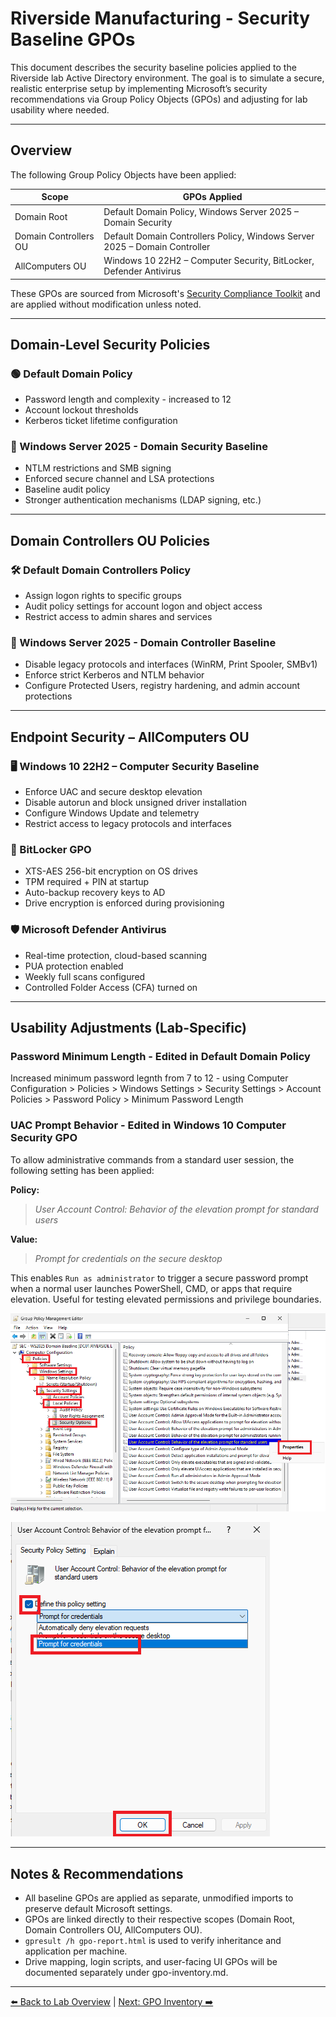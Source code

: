 # Riverside Manufacturing - Security Baseline GPOs

This document describes the security baseline policies applied to the Riverside lab Active Directory environment. The goal is to simulate a secure, realistic enterprise setup by implementing Microsoft’s security recommendations via Group Policy Objects (GPOs) and adjusting for lab usability where needed.

---

## Overview

The following Group Policy Objects have been applied:

| Scope                  | GPOs Applied |
|------------------------|--------------|
| Domain Root            | Default Domain Policy, Windows Server 2025 – Domain Security |
| Domain Controllers OU  | Default Domain Controllers Policy, Windows Server 2025 – Domain Controller |
| AllComputers OU        | Windows 10 22H2 – Computer Security, BitLocker, Defender Antivirus |

These GPOs are sourced from Microsoft's [Security Compliance Toolkit](https://learn.microsoft.com/en-us/windows/security/threat-protection/security-compliance-toolkit-10) and are applied without modification unless noted.

---

## Domain-Level Security Policies

### 🟢 Default Domain Policy
- Password length and complexity - increased to 12
- Account lockout thresholds
- Kerberos ticket lifetime configuration

### 🔐 Windows Server 2025 - Domain Security Baseline
- NTLM restrictions and SMB signing
- Enforced secure channel and LSA protections
- Baseline audit policy
- Stronger authentication mechanisms (LDAP signing, etc.)

---

## Domain Controllers OU Policies

### 🛠️ Default Domain Controllers Policy
- Assign logon rights to specific groups
- Audit policy settings for account logon and object access
- Restrict access to admin shares and services

### 🧱 Windows Server 2025 - Domain Controller Baseline
- Disable legacy protocols and interfaces (WinRM, Print Spooler, SMBv1)
- Enforce strict Kerberos and NTLM behavior
- Configure Protected Users, registry hardening, and admin account protections

---

## Endpoint Security – AllComputers OU

### 🖥️ Windows 10 22H2 – Computer Security Baseline
- Enforce UAC and secure desktop elevation
- Disable autorun and block unsigned driver installation
- Configure Windows Update and telemetry
- Restrict access to legacy protocols and interfaces

### 💽 BitLocker GPO
- XTS-AES 256-bit encryption on OS drives
- TPM required + PIN at startup
- Auto-backup recovery keys to AD
- Drive encryption is enforced during provisioning

### 🛡️ Microsoft Defender Antivirus
- Real-time protection, cloud-based scanning
- PUA protection enabled
- Weekly full scans configured
- Controlled Folder Access (CFA) turned on

---

## Usability Adjustments (Lab-Specific)

### Password Minimum Length - Edited in Default Domain Policy

Increased minimum password legnth from 7 to 12 - using Computer Configuration > Policies > Windows Settings > Security Settings > Account Policies > Password Policy > Minimum Password Length

### UAC Prompt Behavior - Edited in Windows 10 Computer Security GPO

To allow administrative commands from a standard user session, the following setting has been applied:

**Policy:**  
> *User Account Control: Behavior of the elevation prompt for standard users*

**Value:**  
> *Prompt for credentials on the secure desktop*

This enables `Run as administrator` to trigger a secure password prompt when a normal user launches PowerShell, CMD, or apps that require elevation. Useful for testing elevated permissions and privilege boundaries.

![Behaviour of elevation prompt](images/elevation.png)

![Save Elevation](images/saveElevation.png)

---

## Notes & Recommendations

- All baseline GPOs are applied as separate, unmodified imports to preserve default Microsoft settings.
- GPOs are linked directly to their respective scopes (Domain Root, Domain Controllers OU, AllComputers OU).
- `gpresult /h gpo-report.html` is used to verify inheritance and application per machine.
- Drive mapping, login scripts, and user-facing UI GPOs will be documented separately under gpo-inventory.md.

---

[⬅️ Back to Lab Overview](../README.md) | [Next: GPO Inventory ➡️](02-gpo-inventory.md)
